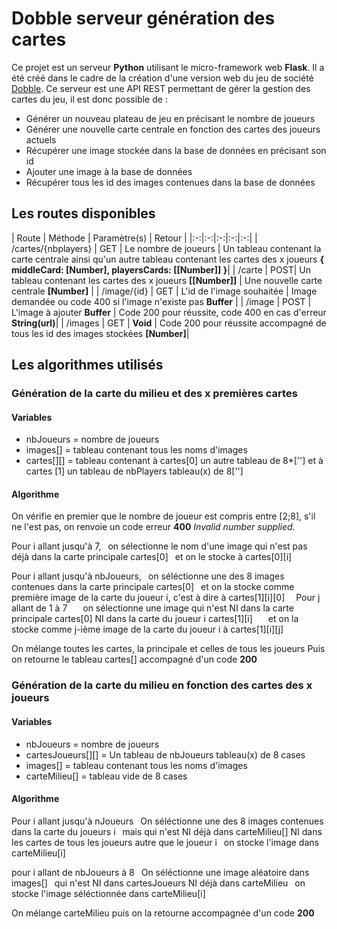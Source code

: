 
Dobble serveur génération des cartes
===

Ce projet est un serveur **Python** utilisant le micro-framework web **Flask**.
Il a été créé dans le cadre de la création d'une version web du jeu de société [Dobble](https://fr.asmodee.com/fr/games/dobble/).
Ce serveur est une API REST permettant de gérer la gestion des cartes du jeu, il est donc possible de : 
* Générer un nouveau plateau de jeu en précisant le nombre de joueurs
* Générer une nouvelle carte centrale en fonction des cartes des joueurs actuels
* Récupérer une image stockée dans la base de données en précisant son id
* Ajouter une image à la base de données
* Récupérer tous les id des images contenues dans la base de données


## Les routes disponibles


| Route | Méthode | Paramètre(s) | Retour |
|:-:|:-:|:-:|:-:|:-:|
| /cartes/{nbplayers} | GET | Le nombre de joueurs | Un tableau contenant la carte centrale ainsi qu'un autre tableau contenant les cartes des x joueurs **{ middleCard: [Number], playersCards: [[Number]] }**|
| /carte | POST| Un tableau contenant les cartes des x joueurs **[[Number]]** | Une nouvelle carte centrale **[Number]** |
| /image/{id} | GET | L'id de l'image souhaitée | Image demandée ou code 400 si l'image n'existe pas **Buffer** |
| /image | POST | L'image à ajouter **Buffer** | Code 200 pour réussite, code 400 en cas d'erreur **String(url)**|
| /images | GET | **Void** | Code 200 pour réussite accompagné de tous les id des images stockées **[Number]**|


## Les algorithmes utilisés

### Génération de la carte du milieu et des x premières cartes

#### Variables

* nbJoueurs = nombre de joueurs
* images[] = tableau contenant tous les noms d'images
* cartes[][] = tableau contenant à cartes[0] un autre tableau de 8*[''] et à cartes [1] un tableau de nbPlayers tableau(x) de 8['']

#### Algorithme

On vérifie en premier que le nombre de joueur est compris entre [2;8], s'il ne l'est pas, on renvoie un code erreur **400** *Invalid number supplied*.

Pour i allant jusqu'à 7, 
&ensp;on sélectionne le nom d'une image qui n'est pas déjà dans la carte principale cartes[0]
&ensp;et on le stocke à cartes[0][i]

Pour i allant jusqu'à nbJoueurs,
&ensp;on séléctionne une des 8 images contenues dans la carte principale cartes[0]
&ensp;et on la stocke comme première image de la carte du joueur i, c'est à dire à cartes[1][i][0]
&ensp;&ensp;Pour j allant de 1 à 7
&ensp;&ensp;&ensp;on sélectionne une image qui n'est NI dans la carte principale cartes[0] NI dans la carte du joueur i cartes[1][i]
&ensp;&ensp;&ensp;et on la stocke comme j-ième image de la carte du joueur i à cartes[1][i][j]

On mélange toutes les cartes, la principale et celles de tous les joueurs
Puis on retourne le tableau cartes[] accompagné d'un code **200**


### Génération de la carte du milieu en fonction des cartes des x joueurs

#### Variables

* nbJoueurs = nombre de joueurs
* cartesJoueurs[][] = Un tableau de nbJoueurs tableau(x) de 8 cases
* images[] = tableau contenant tous les noms d'images
* carteMilieu[] = tableau vide de 8 cases

#### Algorithme

Pour i allant jusqu'à nJoueurs
&ensp;On séléctionne une des 8 images contenues dans la carte du joueurs i
&ensp;mais qui n'est NI déjà dans carteMilieu[] NI dans les cartes de tous les joueurs autre que le joueur i
&ensp;on stocke l'image dans carteMilieu[i]
	
pour i allant de nbJoueurs à 8
&ensp;On séléctionne une image aléatoire dans images[]
&ensp;qui n'est NI dans cartesJoueurs NI déjà dans carteMilieu
&ensp;on stocke l'image séléctionnée dans carteMilieu[i]
	
On mélange carteMilieu puis on la retourne accompagnée d'un code **200**
	
